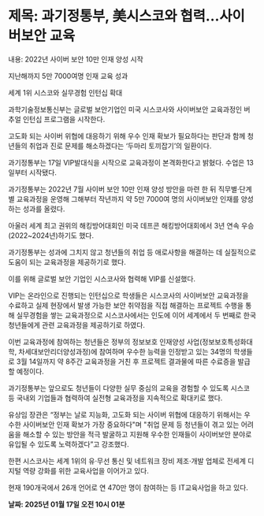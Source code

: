 # **제목: 과기정통부, 美시스코와 협력…사이버보안 교육**

  내용: 2022년 사이버 보안 10만 인재 양성 시작

지난해까지 5만 7000여명 인재 교육 성과

세계 1위 시스코와 실무경험 인턴십 확대

과학기술정보통신부는 글로벌 보안기업인 미국 시스코사와 사이버보안 교육과정인 버추얼 인턴십 프로그램을 시작한다. 

고도화 되는 사이버 위협에 대응하기 위해 우수 인재 확보가 필요하다는 판단과 함께 청년들의 취업과 진로 문제를 해소하겠다는 ‘두마리 토끼잡기’의 일환이다.

과기정통부는 17일 VIP발대식을 시작으로 교육과정이 본격화한다고 밝혔다. 수업은 13일부터 시작됐다.

과기정통부는 2022년 7월 사이버 보안 10만 인재 양성 방안을 마련 한 뒤 직무별·단계별 교육과정을 운영해 그해부터 작년까지 약 5만 7000여 명의 사이버보안 인재를 양성하는 성과를 올렸다. 

아울러 세계 최고 권위의 해킹방어대회인 미국 데프콘 해킹방어대회에서 3년 연속 우승(2022~2024년)하기도 했다. 

과기정통부는 성과에 그치지 않고 청년들의 취업 등 애로사항을 해결하는 데 실질적으로 도움이 되는 교육과정을 제공하기로 했다. 

이를 위해 글로벌 보안 기업인 시스코사와 협력해 VIP를 신설했다. 

VIP는 온라인으로 진행되는 인턴십으로 학생들은 시스코사의 사이버보안 교육과정을 수료하고 실제 현장에서 발생 가능한 보안 취약점을 직접 해결하는 프로젝트 수행을 통해 실무경험을 쌓는 교육과정으로 시스코사에서는 인도에 이어 세계에서 두 번째로 한국 청년들에게 관련 교육과정을 제공하기로 하였다.

이번 교육과정에 참여하는 청년들은 정부의 정보보호 인재양성 사업(정보보호특성화대학, 차세대보안리더양성과정)에 참여하며 우수한 능력을 인정받고 있는 34명의 학생들로 3월 14일까지 약 8주간 교육과정을 거친 후 프로젝트 결과물에 따른 수료증을 발급할 예정이다. 

과기정통부는 앞으로도 청년들이 다양한 실무 중심의 교육을 경험할 수 있도록 시스코 등 국내외 기업들과 협력하여 실전형 교육과정을 지속적으로 확대키로 했다.

유상임 장관은 “정부는 날로 지능화, 고도화 되는 사이버 위협에 대응하기 위해서는 우수한 사이버보안 인재 확보가 가장 중요하다"며 "취업 문제 등 청년들이 겪고 있는 어려움을 해소할 수 있는 방안을 적극 발굴하고 지원해 우수한 인재들이 사이버보안 분야로 유입될 수 있도록 노력하겠다”고 강조했다. 

한편 시스코사는 세계 1위의 유·무선 통신 및 네트워크 장비 제조·개발 업체로 전세계 디지털 역량 강화를 위한 교육사업을 이어가고 있다. 

현재 190개국에서 26개 언어로 연 470만 명이 참여하는 등 IT교육사업을 하고 있다.

  **날짜: 2025년 01월 17일 오전 10시 01분**